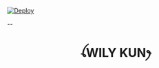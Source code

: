 
[![Deploy](https://www.herokucdn.com/deploy/button.svg)](https://heroku.com/deploy?template=https://github.com/Noecee/Tobi-6283841292286)

--

<h1 align="center">ꪶWILY KUNꫂ<br></h1>
<p align="center">